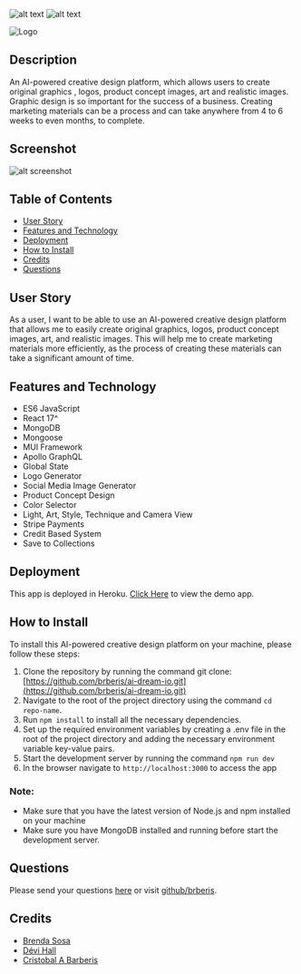 [comment]: <> (This readme was created by Nodinq Readme Generator)
![alt text](https://img.shields.io/badge/License-GPLv2-brightgreen)
![alt text](https://img.shields.io/badge/Ver.-1.0.0-blue)

![Logo](https://raw.githubusercontent.com/brberis/ai-dream-io/feature/readme/client/public/AI%20Dream.png)

## Description

An AI-powered creative design platform, which allows users to create original graphics , logos, product concept images, art and realistic images.
Graphic design is so important for the success of a business.
Creating marketing materials can be a process and can take anywhere from 4 to 6 weeks to even months, to complete.

## Screenshot

![alt screenshot](https://raw.githubusercontent.com/brberis/ai-dream-io/feature/readme/assets/images/web.png)

## Table of Contents

- [User Story](#user-story)
- [Features and Technology](#features-and-technology)
- [Deployment](#deployment)
- [How to Install](#how-to-install)
- [Credits](#credits)
- [Questions](#questions)

## User Story

As a user, I want to be able to use an AI-powered creative design platform that allows me to easily create original graphics, logos, product concept images, art, and realistic images. This will help me to create marketing materials more efficiently, as the process of creating these materials can take a significant amount of time.

## Features and Technology

- ES6 JavaScript
- React 17^
- MongoDB
- Mongoose
- MUI Framework
- Apollo GraphQL
- Global State
- Logo Generator
- Social Media Image Generator
- Product Concept Design
- Color Selector
- Light, Art, Style, Technique and Camera View
- Stripe Payments
- Credit Based System
- Save to Collections

## Deployment

This app is deployed in Heroku.
[Click Here](https://boiling-sea-19359.herokuapp.com) to view the demo app.

## How to Install

To install this AI-powered creative design platform on your machine, please follow these steps:

1. Clone the repository by running the command git clone: 
[https://github.com/brberis/ai-dream-io.git](https://github.com/brberis/ai-dream-io.git)
2. Navigate to the root of the project directory using the command `cd repo-name`.
3. Run `npm install` to install all the necessary dependencies.
4. Set up the required environment variables by creating a .env file in the root of the project directory and adding the necessary environment variable key-value pairs.
5. Start the development server by running the command `npm run dev`
7. In the browser navigate to `http://localhost:3000` to access the app

### Note:

- Make sure that you have the latest version of Node.js and npm installed on your machine
- Make sure you have MongoDB installed and running before start the development server. 

## Questions

Please send your questions [here](mailto:cristobal@barberis.com?subject=[GitHub]%20Ai%20Dream) or visit [github/brberis](https://github.com/brberis).

## Credits

* [Brenda Sosa](https://github.com/brendasosa0721)
* [Dévi Hall](https://github.com/devihall)
* [Cristobal A Barberis](https://github.com/brberis)
